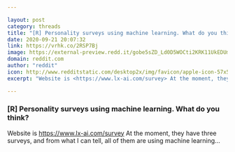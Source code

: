 ```yaml
---

layout: post
category: threads
title: "[R] Personality surveys using machine learning. What do you think?"
date: 2020-09-21 20:07:32
link: https://vrhk.co/2RSP7Bj
image: https://external-preview.redd.it/gobe5sZD_Ld0D5WOCti2KRK11UkEDUm5ZMb-KRuyqqs.jpg?width=220&height=114&auto=webp&crop=220:114,smart&s=a5fe39c8c1c2f264bc4db1c9d60bd60f28d84ace
domain: reddit.com
author: "reddit"
icon: http://www.redditstatic.com/desktop2x/img/favicon/apple-icon-57x57.png
excerpt: "Website is <https://www.lx-ai.com/survey> At the moment, they have three surveys, and from what I can tell, all of them are using machine learning..."

---
```


### [R] Personality surveys using machine learning. What do you think?

Website is <https://www.lx-ai.com/survey> At the moment, they have three surveys, and from what I can tell, all of them are using machine learning...